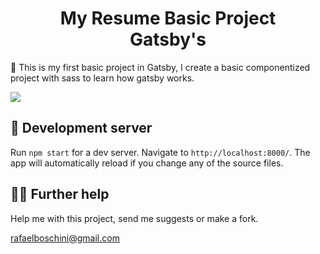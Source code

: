 <h1 align="center">
  My Resume Basic Project <br> Gatsby's
</h1>

🧾 This is my first basic project in Gatsby, I create a basic componentized project with sass to learn how gatsby works.

![](https://github.com/rafaelboschini/gatsby-my-resume/blob/master/src/images/gatsby-my-resume.png?raw=true)

## 🔨 Development server

Run `npm start` for a dev server. Navigate to `http://localhost:8000/`.
The app will automatically reload if you change any of the source files.

## 🙋‍♂️ Further help

Help me with this project, send me suggests or make a fork.

rafaelboschini@gmail.com
